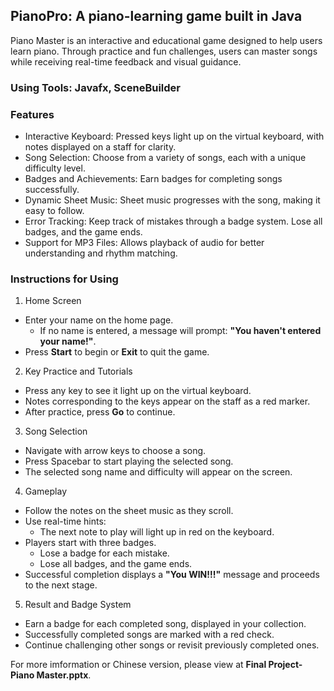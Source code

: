 ## PianoPro: A piano-learning game built in Java
Piano Master is an interactive and educational game designed to help users learn piano. Through practice and fun challenges, users can master songs while receiving real-time feedback and visual guidance.
### Using Tools: Javafx, SceneBuilder
### Features
* Interactive Keyboard: Pressed keys light up on the virtual keyboard, with notes displayed on a staff for clarity.
* Song Selection: Choose from a variety of songs, each with a unique difficulty level.
* Badges and Achievements: Earn badges for completing songs successfully.
* Dynamic Sheet Music: Sheet music progresses with the song, making it easy to follow.
* Error Tracking: Keep track of mistakes through a badge system. Lose all badges, and the game ends.
* Support for MP3 Files: Allows playback of audio for better understanding and rhythm matching.
### Instructions for Using
1. Home Screen
* Enter your name on the home page.
  * If no name is entered, a message will prompt: **"You haven't entered your name!"**.
* Press **Start** to begin or **Exit** to quit the game.
2. Key Practice and Tutorials
* Press any key to see it light up on the virtual keyboard.
* Notes corresponding to the keys appear on the staff as a red marker.
* After practice, press **Go** to continue.
3. Song Selection
* Navigate with arrow keys to choose a song.
* Press Spacebar to start playing the selected song.
* The selected song name and difficulty will appear on the screen.
4. Gameplay
* Follow the notes on the sheet music as they scroll.
* Use real-time hints:
  * The next note to play will light up in red on the keyboard.
* Players start with three badges.
  * Lose a badge for each mistake.
  * Lose all badges, and the game ends.
* Successful completion displays a **"You WIN!!!"** message and proceeds to the next stage.
5. Result and Badge System
* Earn a badge for each completed song, displayed in your collection.
* Successfully completed songs are marked with a red check.
* Continue challenging other songs or revisit previously completed ones.

For more imformation or Chinese version, please view at **Final Project-Piano Master.pptx**.

